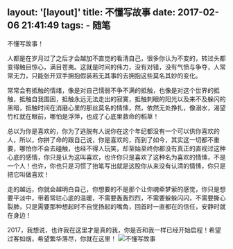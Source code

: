 layout: '[layout]'
title: 不懂写故事
date: 2017-02-06 21:41:49
tags:
 	- 随笔
---

不懂写故事！

人都是在岁月过了之后才会越加不直觉的看清自己，很多你认为不变的，转过头都变得触目惊心，满目苍夷。这就是时间的伟力，没有对错，没有气愤与争夺，人常常无力，只能张开双手拥抱假装若无其事的去拥抱这些莫名其妙的变化。

常常会有抵触的情绪，像是对自己懦弱不争不满的抵触，也像是对这个世界的抵触，抵触自我围困，抵触永远无法走出的寂寞，抵触刺眼的阳光以及来不及躲闪的黑暗，抵触时间在消磨心里的那丝莫名的情愫，然，依然无处挣扎，像溺水，渴望竹杠就在眼前，哪怕是浮萍，也成了心底里救命的稻草！

总以为你是喜欢的，你为了逃脱有人说你在这个年纪都没有一个可以供你喜欢的人，所以，你拼了命的跟自己说，你是喜欢的，而到了如今，其实这一切都不重要，哪怕你不会去碰触，也经不得人玩笑，却至始至终你都没有真正的直视过这种心底的感情，你只是认为这叫喜欢，也许你只是喜欢了这种名为喜欢的情愫，不是一个人！也许，你也只是习惯了抬笔写出就是这股你从来没有认清的情愫，你只是把它叫做喜欢！

走的越远，你就会越明白自己，你想要的不是那个让你魂牵梦萦的感觉，你只是想要平淡中，带着常驻心底的温暖，不需要轰轰烈烈，不需要躲躲闪闪，不需要撕心裂肺，只是需要那种想起时不自觉扬起的嘴角，回首时一直都在的信任，安静时就在身边！

2017，我想说，也许我在这里才是真的我，你是否和我一样已经开始启程！希望过客如烟，希望繁华落尽，你就在这里！
![不懂写故事](/assets/blogImg/mygirls.jpg)
